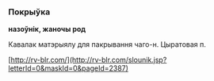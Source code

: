### Покрыўка
**назоўнік, жаночы род**

Кавалак матэрыялу для пакрывання чаго-н. Цыратовая п.

<a rel="author">[http://rv-blr.com/](http://rv-blr.com/slounik.jsp?letterId=0&maskId=0&pageId=2387)</a>
